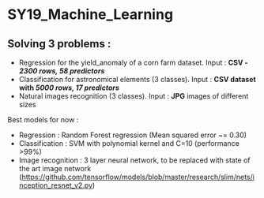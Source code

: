 # SY19_Machine_Learning

## Solving 3 problems :
* Regression for the yield_anomaly of a corn farm dataset. Input : **CSV - *2300 rows, 58 predictors***
* Classification for astronomical elements (3 classes). Input : **CSV dataset with *5000 rows, 17 predictors***
* Natural images recognition (3 classes). Input : **JPG** images of different sizes

Best models for now :
* Regression : Random Forest regression (Mean squared error ~= 0.30)
* Classification : SVM with polynomial kernel and C=10 (performance >99%)
* Image recognition : 3 layer neural network, to be replaced with state of the art image network (https://github.com/tensorflow/models/blob/master/research/slim/nets/inception_resnet_v2.py)
